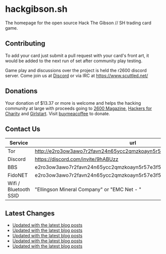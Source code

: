 # hackgibson.sh
The homepage for the open source Hack The Gibson // SH trading card game.


## Contributing

To add your card just submit a pull request with your card's front art, it would be added to the next run of set after community play testing.

Game play and discussions over the project is held the r2600 discord server. Come join us at [Discord](https://discord.com/invite/9hABUzz) or via IRC at https://www.scuttled.net/


## Donations

Your donation of $13.37 or more is welcome and helps the hacking community at large with proceeds going to [2600 Magazine](https://2600.com/), [Hackers for Charity](https://hackersforcharity.org) and [Girlstart](https://girlstart.org).  Visit [buymeacoffee](https://www.buymeacoffee.com/hackgibson.sh) to donate.


## Contact Us

Service | url
-|-
Tor | http://e2ro3ow3awo7r2favn24n65ycc2qmzkoayn5r57e3f56nvjwdcgg32ad.onion
Discord | https://discord.com/invite/9hABUzz
BBS | e2ro3ow3awo7r2favn24n65ycc2qmzkoayn5r57e3f56nvjwdcgg32ad.onion:23
FidoNET | e2ro3ow3awo7r2favn24n65ycc2qmzkoayn5r57e3f56nvjwdcgg32ad.onion:24554
Wifi / Bluetooth SSID | "Ellingson Mineral Company" or "EMC Net - <fidonet address>"

## Latest Changes
<!-- BLOG-POST-LIST:START -->
- [Updated with the latest blog posts](https://github.com/DFW2600/hackgibson.sh/commit/05de4053f000c7ffc9b95a19fe1bb01d98838aac)
- [Updated with the latest blog posts](https://github.com/DFW2600/hackgibson.sh/commit/a9f2ceba71d0660ca771ae5f093c5e7382d8a0a0)
- [Updated with the latest blog posts](https://github.com/DFW2600/hackgibson.sh/commit/510774be2c38b1d8fb4456f5bfacad78e91981a6)
- [Updated with the latest blog posts](https://github.com/DFW2600/hackgibson.sh/commit/a1ebf7b523ca88b3b96e173fe8e89011104372d7)
- [Updated with the latest blog posts](https://github.com/DFW2600/hackgibson.sh/commit/07380a73d5eb14bd36583383569b76e099bccd37)
<!-- BLOG-POST-LIST:END -->
